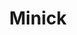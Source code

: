 ---
title: Minick
year: 1926
opening_date: 1926-03-16
closing_date: 1926-03-17
layout: productions
featured_image: 
image_caption:
image_credit:
playbill:
category:
Theatre: Theatre Jacksonville
cast:
  Marge Diamond: Agnes Towers
  Lula: Anne C. Lalor
  Miss Crackenwald: Annie M. Pratt
  Annie: Bonnie Willis
  Fred Minick: Duane Howard
  Mrs. Smallridge: Elizabeth Purser
  Mr. Dietenhofer: H.A. Schiff
  Mr. Price: Ted Silber
  Al Diamond: Harry Lewis
  Old Man Minick: J.H. Pratt
  Miss Lippincott: Lotta Gould Boston
  Nettie Minick: Muriel Parkes
  Lil Corey: Violette Newman
  Jim Corey: W.J. Sandford, Jr.
crew:
  Director: Tracy L'Engle
  Lighting: Martha Race
  Props: Mrs. A.S. Peatross
  Set Design:
    - Carolyn Marsh
    - Mrs. Strawn Perry
  Set Construction:
  - Birsa Shepard
  - Strawn Perry
understudies:
orchestra:
external_links:
---